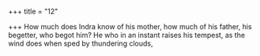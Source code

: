 +++
title = "12"

+++
How much does Indra know of his mother, how much of his father, his  begetter, who begot him?
He who in an instant raises his tempest, as the wind does when sped by  thundering clouds,